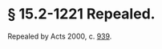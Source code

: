 # § 15.2-1221 Repealed.

<p>Repealed by Acts 2000, c. <a href='http://lis.virginia.gov/cgi-bin/legp604.exe?001+ful+CHAP0939'>939</a>.</p>